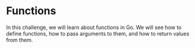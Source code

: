 # Functions

In this challenge, we will learn about functions in Go. We will see how to define functions, how to pass arguments to them, and how to return values from them.
